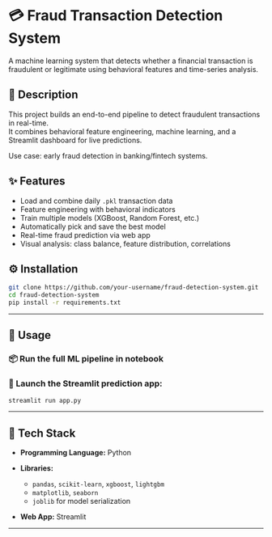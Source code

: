 # 💳 Fraud Transaction Detection System

A machine learning system that detects whether a financial transaction is fraudulent or legitimate using behavioral features and time-series analysis.



## 📝 Description

This project builds an end-to-end pipeline to detect fraudulent transactions in real-time.  
It combines behavioral feature engineering, machine learning, and a Streamlit dashboard for live predictions.

Use case: early fraud detection in banking/fintech systems.




## ✨ Features

- Load and combine daily `.pkl` transaction data
- Feature engineering with behavioral indicators
- Train multiple models (XGBoost, Random Forest, etc.)
- Automatically pick and save the best model
- Real-time fraud prediction via web app
- Visual analysis: class balance, feature distribution, correlations



## ⚙️ Installation

```bash
git clone https://github.com/your-username/fraud-detection-system.git
cd fraud-detection-system
pip install -r requirements.txt
```

---

## 🚀 Usage

### 📦 Run the full ML pipeline in notebook


### 🧠 Launch the Streamlit prediction app:

```bash
streamlit run app.py
```

---

## 🧰 Tech Stack

* **Programming Language:** Python
* **Libraries:**

  * `pandas`, `scikit-learn`, `xgboost`, `lightgbm`
  * `matplotlib`, `seaborn`
  * `joblib` for model serialization
* **Web App:** Streamlit

---
